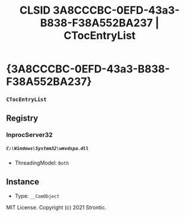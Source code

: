 ﻿---
title: "CLSID 3A8CCCBC-0EFD-43a3-B838-F38A552BA237 | CTocEntryList"
excerpt: What is COM-Object CLSID 3A8CCCBC-0EFD-43a3-B838-F38A552BA237?
---

# {3A8CCCBC-0EFD-43a3-B838-F38A552BA237}

### `CTocEntryList`

## Registry


### InprocServer32

##### `C:\Windows\System32\wmvdspa.dll`
* ThreadingModel: `Both`

## Instance

* Type: `__ComObject`

MIT License. Copyright (c) 2021 Strontic.


